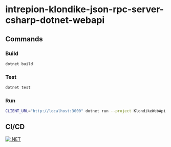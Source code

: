 # intrepion-klondike-json-rpc-server-csharp-dotnet-webapi

## Commands

### Build

```bash
dotnet build
```

### Test

```bash
dotnet test
```

### Run

```bash
CLIENT_URL="http://localhost:3000" dotnet run --project KlondikeWebApi
```

## CI/CD

[![.NET](https://github.com/intrepion/intrepion-klondike-json-rpc-server-csharp-dotnet-webapi/actions/workflows/dotnet.yml/badge.svg?branch=main)](https://github.com/intrepion/intrepion-klondike-json-rpc-server-csharp-dotnet-webapi/actions/workflows/dotnet.yml)
